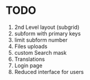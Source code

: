 TODO
====


1. 2nd Level layout (subgrid)
1. subform with primary keys
1. limit subform number
1. Files uploads
1. custom Search mask
1. Translations
1. Login page
1. Reduced interface for users


